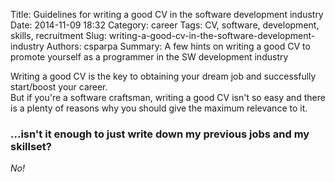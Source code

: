 Title: Guidelines for writing a good CV in the software development industry
Date: 2014-11-09 18:32
Category: career
Tags: CV, software, development, skills, recruitment
Slug: writing-a-good-cv-in-the-software-development-industry
Authors: csparpa
Summary: A few hints on writing a good CV to promote yourself as a programmer in the SW development industry

Writing a good CV is the key to obtaining your dream job and successfully start/boost your career.  
But if you're a software craftsman, writing a good CV isn't so easy and there is a plenty of
reasons why you should give the maximum relevance to it.

### ...isn't it enough to just write down my previous jobs and my skillset?
*No!*  